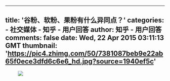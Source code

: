 
---
title: '谷粉、软粉、果粉有什么异同点？'
categories: 
    - 社交媒体
    - 知乎 - 用户回答
author: 知乎 - 用户回答
comments: false
date: Wed, 22 Apr 2015 03:11:13 GMT
thumbnail: 'https://pic4.zhimg.com/50/7381087beb9e22ab65f0ece3dfd6c6e6_hd.jpg?source=1940ef5c'
---

<div>   
<figure><img data-rawheight="519" data-rawwidth="461" src="https://pic4.zhimg.com/50/7381087beb9e22ab65f0ece3dfd6c6e6_hd.jpg?source=1940ef5c" class="origin_image zh-lightbox-thumb lazy" data-original="https://pic2.zhimg.com/7381087beb9e22ab65f0ece3dfd6c6e6_r.jpg?source=1940ef5c" data-actualsrc="https://pic4.zhimg.com/50/7381087beb9e22ab65f0ece3dfd6c6e6_hd.jpg?source=1940ef5c" referrerpolicy="no-referrer"></figure>  
</div>
            